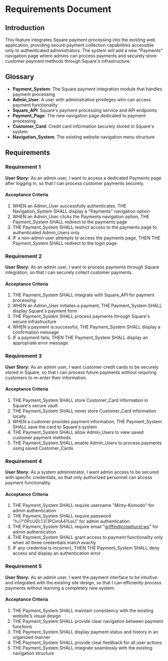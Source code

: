 # Requirements Document

## Introduction

This feature integrates Square payment processing into the existing web application, providing secure payment collection capabilities accessible only to authenticated administrators. The system will add a new "Payments" navigation page where admins can process payments and securely store customer payment methods through Square's infrastructure.

## Glossary

- **Payment_System**: The Square payment integration module that handles payment processing
- **Admin_User**: A user with administrative privileges who can access payment functionality
- **Square_API**: Square's payment processing service and API endpoints
- **Payment_Page**: The new navigation page dedicated to payment processing
- **Customer_Card**: Credit card information securely stored in Square's system
- **Navigation_System**: The existing website navigation menu structure

## Requirements

### Requirement 1

**User Story:** As an admin user, I want to access a dedicated Payments page after logging in, so that I can process customer payments securely.

#### Acceptance Criteria

1. WHEN an Admin_User successfully authenticates, THE Navigation_System SHALL display a "Payments" navigation option
2. WHEN an Admin_User clicks the Payments navigation option, THE Payment_System SHALL redirect to the payments page
3. THE Payment_System SHALL restrict access to the payments page to authenticated Admin_Users only
4. IF a non-admin user attempts to access the payments page, THEN THE Payment_System SHALL redirect to the login page

### Requirement 2

**User Story:** As an admin user, I want to process payments through Square integration, so that I can securely collect customer payments.

#### Acceptance Criteria

1. THE Payment_System SHALL integrate with Square_API for payment processing
2. WHEN an Admin_User initiates a payment, THE Payment_System SHALL display Square's payment form
3. THE Payment_System SHALL process payments through Square's secure infrastructure
4. WHEN a payment is successful, THE Payment_System SHALL display a confirmation message
5. IF a payment fails, THEN THE Payment_System SHALL display an appropriate error message

### Requirement 3

**User Story:** As an admin user, I want customer credit cards to be securely stored in Square, so that I can process future payments without requiring customers to re-enter their information.

#### Acceptance Criteria

1. THE Payment_System SHALL store Customer_Card information in Square's secure vault
2. THE Payment_System SHALL never store Customer_Card information locally
3. WHEN a customer provides payment information, THE Payment_System SHALL save the card to Square's system
4. THE Payment_System SHALL allow Admin_Users to view saved customer payment methods
5. THE Payment_System SHALL enable Admin_Users to process payments using saved Customer_Cards

### Requirement 4

**User Story:** As a system administrator, I want admin access to be secured with specific credentials, so that only authorized personnel can access payment functionality.

#### Acceptance Criteria

1. THE Payment_System SHALL require username "Minty-Komodo" for admin authentication
2. THE Payment_System SHALL require password "hJ.?'0PcU0).1.0.1PCimA4%oU" for admin authentication
3. THE Payment_System SHALL require email "griffin@crowhurst.ws" for admin authentication
4. THE Payment_System SHALL grant access to payment functionality only when all three credentials match exactly
5. IF any credential is incorrect, THEN THE Payment_System SHALL deny access and display an authentication error

### Requirement 5

**User Story:** As an admin user, I want the payment interface to be intuitive and integrated with the existing site design, so that I can efficiently process payments without learning a completely new system.

#### Acceptance Criteria

1. THE Payment_System SHALL maintain consistency with the existing website's visual design
2. THE Payment_System SHALL provide clear navigation between payment functions
3. THE Payment_System SHALL display payment status and history in an organized manner
4. THE Payment_System SHALL provide clear feedback for all user actions
5. THE Payment_System SHALL integrate seamlessly with the existing navigation structure